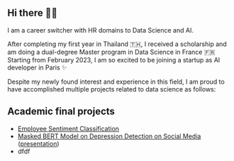 ## Hi there 👋✨

I am a career switcher with HR domains to Data Science and AI. 

After completing my first year in Thailand 🇹🇭, I received a scholarship and am doing a dual-degree Master program in Data Science in France 🇫🇷
Starting from February 2023, I am so excited to be joining a startup as AI developer in Paris ✨


Despite my newly found interest and experience in this field, I am proud to have accomplished multiple projects related to data science as follows:
## Academic final projects
- [Employee Sentiment Classification](https://github.com/CarlOsito16/CPNEE-new)
- [Masked BERT Model on Depression Detection on Social Media](https://github.com/CarlOsito16/NLP_Depression_Detection_Project) ([presentation](https://1drv.ms/b/s!Am04WExKvjhaxmg38FmrME_lMQAI?e=fYXOwJ))
- dfdf
